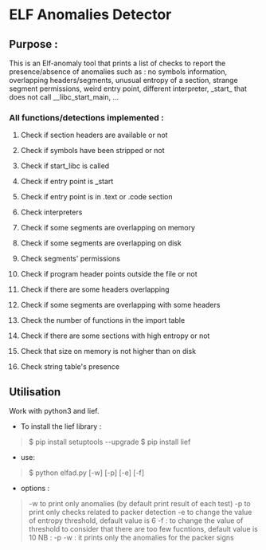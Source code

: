 # ELF Anomalies Detector

## Purpose :

This is an Elf-anomaly tool that prints a list of checks to report the presence/absence of anomalies such as : no symbols information, overlapping headers/segments, unusual entropy of a section, strange segment permissions, weird entry point, different interpreter, \_start\_ that does not call \_\_libc\_start\_main, ...

### All functions/detections implemented :

1. Check if section headers are available or not
2. Check if symbols have been stripped or not
3. Check if start\_libc is called
4. Check if entry point is \_start
5. Check if entry point is in .text or .code section
6. Check interpreters
7. Check if some segments are overlapping on memory
8. Check if some segments are overlapping on disk
9. Check segments' permissions
10. Check if program header points outside the file or not
11. Check if there are some headers overlapping
12. Check if some segments are overlapping with some headers

13. Check the number of functions in the import table
14. Check if there are some sections with high entropy or not
15. Check that size on memory is not higher than on disk
16. Check string table's presence


## Utilisation

Work with python3 and lief.

* To install the lief library :
> $ pip install setuptools --upgrade
> $ pip install lief

* use:
> $ python elfad.py <filename> [-w] [-p] [-e] [-f]

* options : 
>	-w to print only anomalies (by default print result of each test)
>	-p to print only checks related to packer detection
>	-e to change the value of entropy threshold, default value is 6
> 	-f : to change the value of threshold to consider that there are too few fucntions, default value is 10
> 	NB : -p -w : it prints only the anomalies for the packer signs

	
